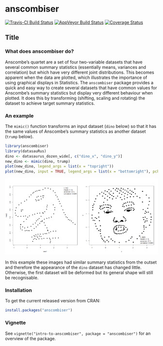 
<!-- README.md is generated from README.Rmd. Please edit that file -->

# anscombiser

[![Travis-CI Build
Status](https://travis-ci.org/paulnorthrop/anscombiser.svg?branch=main)](https://travis-ci.org/paulnorthrop/anscombiser)
[![AppVeyor Build
Status](https://ci.appveyor.com/api/projects/status/github/paulnorthrop/anscombiser?branch=main&svg=true)](https://ci.appveyor.com/project/paulnorthrop/anscombiser)
[![Coverage
Status](https://codecov.io/github/paulnorthrop/anscombiser/coverage.svg?branch=main)](https://codecov.io/github/paulnorthrop/anscombiser?branch=master)

## Title

### What does anscombiser do?

Anscombe’s quartet are a set of four two-variable datasets that have
several common summary statistics (essentially means, variances and
correlation) but which have very different joint distributions. This
becomes apparent when the data are plotted, which illustrates the
importance of using graphical displays in Statistics. The `anscombiser`
package provides a quick and easy way to create several datasets that
have common values for Anscombe’s summary statistics but display very
different behaviour when plotted. It does this by transforming
(shifting, scaling and rotating) the dataset to achieve target summary
statistics.

### An example

The `mimic()` function transforms an input dataset (`dino` below) so
that it has the same values of Anscombe’s summary statistics as another
dataset (`trump` below).

``` r
library(anscombiser)
library(datasauRus)
dino <- datasaurus_dozen_wide[, c("dino_x", "dino_y")]
new_dino <- mimic(dino, trump)
plot(new_dino, legend_args = list(x = "topright"))
plot(new_dino, input = TRUE, legend_args = list(x = "bottomright"), pch = 20)
```

<img src="man/figures/README-trump-1.png" width="50%" /><img src="man/figures/README-trump-2.png" width="50%" />

In this example these images had similar summary statistics from the
outset and therefore the appearance of the `dino` dataset has changed
little. Otherwise, the first dataset will be deformed but its general
shape will still be recognisable.

### Installation

To get the current released version from CRAN:

``` r
install.packages("anscombiser")
```

### Vignette

See `vignette("intro-to-anscombiser", package = "anscombiser")` for an
overview of the package.
